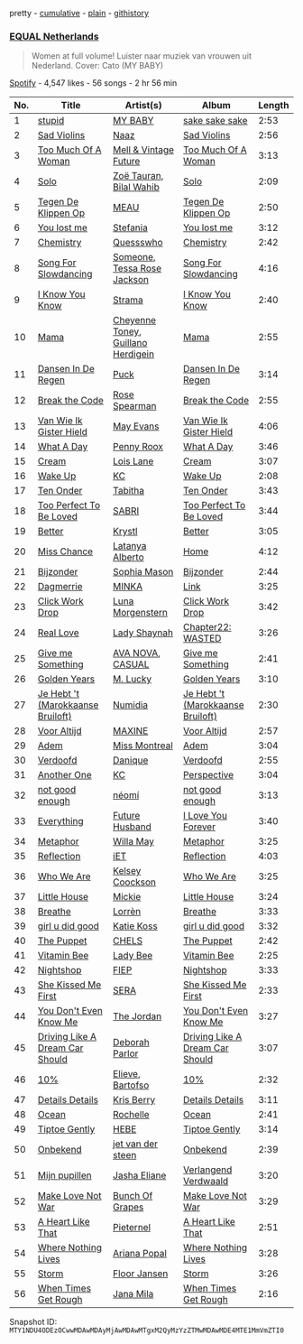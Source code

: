 pretty - [cumulative](/playlists/cumulative/37i9dQZF1DXaXn0hGbmLLg.md) - [plain](/playlists/plain/37i9dQZF1DXaXn0hGbmLLg) - [githistory](https://github.githistory.xyz/mackorone/spotify-playlist-archive/blob/main/playlists/plain/37i9dQZF1DXaXn0hGbmLLg)

### [EQUAL Netherlands](https://open.spotify.com/playlist/37i9dQZF1DXaXn0hGbmLLg)

> Women at full volume! Luister naar muziek van vrouwen uit Nederland\. Cover: Cato \(MY BABY\)

[Spotify](https://open.spotify.com/user/spotify) - 4,547 likes - 56 songs - 2 hr 56 min

| No. | Title | Artist(s) | Album | Length |
|---|---|---|---|---|
| 1 | [stupid](https://open.spotify.com/track/1CoRguU364UKoLVPKLKwzI) | [MY BABY](https://open.spotify.com/artist/0c103ZyWDycpfVxR0lNrjm) | [sake sake sake](https://open.spotify.com/album/4Tn27R8ceNNdsqSNbDHwiN) | 2:53 |
| 2 | [Sad Violins](https://open.spotify.com/track/0bETVNceE2HiKNPkUoQ7yD) | [Naaz](https://open.spotify.com/artist/736HGQRGr9rjG4VmmSpkz8) | [Sad Violins](https://open.spotify.com/album/4rT6i1M0qbMvtTNBsHtgwx) | 2:56 |
| 3 | [Too Much Of A Woman](https://open.spotify.com/track/1kZno76kl0lVWni9SlncvW) | [Mell & Vintage Future](https://open.spotify.com/artist/0gP5wSp6he2gUcPa5gunV8) | [Too Much Of A Woman](https://open.spotify.com/album/2bT1OG1ABW8NzsFfoyhu0d) | 3:13 |
| 4 | [Solo](https://open.spotify.com/track/7ei5RfilwI6o46e162cDuA) | [Zoë Tauran](https://open.spotify.com/artist/5fg02ZNJViLdPyxJnRdcsi), [Bilal Wahib](https://open.spotify.com/artist/5wV3FoaNbDB6X9INuQvs1K) | [Solo](https://open.spotify.com/album/4xJugG4Wp1e9NdE6UrTg18) | 2:09 |
| 5 | [Tegen De Klippen Op](https://open.spotify.com/track/4mfJi6sHY0LjLARpYSLel3) | [MEAU](https://open.spotify.com/artist/2F3Mdh2idBVOiMTxXoxc10) | [Tegen De Klippen Op](https://open.spotify.com/album/5GlSAiTCsD7DF8OUSN34tE) | 2:50 |
| 6 | [You lost me](https://open.spotify.com/track/7m0lZUGiKHlY6yhFyK1xc7) | [Stefania](https://open.spotify.com/artist/0HZUhj5PZHzHMWSI4s8rOQ) | [You lost me](https://open.spotify.com/album/1jvWYW3idKseTj9PzOoVI0) | 3:12 |
| 7 | [Chemistry](https://open.spotify.com/track/3iONOydxF7AXqpIKnSPrSk) | [Quessswho](https://open.spotify.com/artist/4Q23rm8jYyd2ft6Cm1MhwJ) | [Chemistry](https://open.spotify.com/album/6WwTAAf4RsSGInUOBpv5ig) | 2:42 |
| 8 | [Song For Slowdancing](https://open.spotify.com/track/6oihbIritJUWBiVm0CO16s) | [Someone](https://open.spotify.com/artist/28pJPOOQTi0RQiZbkmLvfE), [Tessa Rose Jackson](https://open.spotify.com/artist/1GkgfQAfu2FBxcmwKAOOiJ) | [Song For Slowdancing](https://open.spotify.com/album/6qTHkJwhYZkYp2PyBimqSA) | 4:16 |
| 9 | [I Know You Know](https://open.spotify.com/track/2pyAcGaOtp2aRwYqwODaZQ) | [Strama](https://open.spotify.com/artist/09PM8Vw3f7uJySKt1KZLk0) | [I Know You Know](https://open.spotify.com/album/7fSnAx11370CuobhactcnE) | 2:40 |
| 10 | [Mama](https://open.spotify.com/track/4qPULe4LobY3H2vtorrvzA) | [Cheyenne Toney](https://open.spotify.com/artist/1sTs8GU5lgBiANf1OypPp8), [Guillano Herdigein](https://open.spotify.com/artist/1S1Zpc06jxzsdp3yHBkHoG) | [Mama](https://open.spotify.com/album/0tOOujxNbaRyV0BuOJeJcI) | 2:55 |
| 11 | [Dansen In De Regen](https://open.spotify.com/track/76OBFpo5sACfvzwWxmqqk4) | [Puck](https://open.spotify.com/artist/25Z7oVgSb38ts7pl4c8O4V) | [Dansen In De Regen](https://open.spotify.com/album/0l5xCfoV6xIIE3egMADa5Q) | 3:14 |
| 12 | [Break the Code](https://open.spotify.com/track/1fOJ7MogbWdh9Nn2gqW1mP) | [Rose Spearman](https://open.spotify.com/artist/7wRQ1wz3MnUMv3ogiq4c8N) | [Break the Code](https://open.spotify.com/album/4B0Qf87z9jQA5vV6OPkIAV) | 2:55 |
| 13 | [Van Wie Ik Gister Hield](https://open.spotify.com/track/7K4zPwICLeYKzDCMjDvrgm) | [May Evans](https://open.spotify.com/artist/5k9sSEBSrvpLVxBJqCgs6f) | [Van Wie Ik Gister Hield](https://open.spotify.com/album/5GaEzIYMGWnGGmULCQKkUD) | 4:06 |
| 14 | [What A Day](https://open.spotify.com/track/3GHsGDZ0wyEZyGEIK6PcgT) | [Penny Roox](https://open.spotify.com/artist/5DXArm1WRDZcLjxEAsEDdg) | [What A Day](https://open.spotify.com/album/3zQ9BOb67wGJtXjjZWGXmn) | 3:46 |
| 15 | [Cream](https://open.spotify.com/track/7yS0Rqfvu4DJxxGp60YazL) | [Lois Lane](https://open.spotify.com/artist/6XtqgoAYl2mXQhn9ZmDEdt) | [Cream](https://open.spotify.com/album/1twiZ1RsXFawsUbMlcAuFU) | 3:07 |
| 16 | [Wake Up](https://open.spotify.com/track/2Lhr8qchv8YazjIsms9GQQ) | [KC](https://open.spotify.com/artist/3STIe3ZmArSpfSUD6lZuCv) | [Wake Up](https://open.spotify.com/album/5Y6P9oDjKjx8SEk63Y6vS5) | 2:08 |
| 17 | [Ten Onder](https://open.spotify.com/track/5BND52vo95M97WRJ4o7Jat) | [Tabitha](https://open.spotify.com/artist/7iBY1RLWDV5zX9NDNQxurm) | [Ten Onder](https://open.spotify.com/album/3SlyGq2hf3mGf6kV1oU5CC) | 3:43 |
| 18 | [Too Perfect To Be Loved](https://open.spotify.com/track/5YuEVtQpx9bS4wBLeeBsQN) | [SABRI](https://open.spotify.com/artist/0WhmMZXwrGzYK5lWJZiej5) | [Too Perfect To Be Loved](https://open.spotify.com/album/5ZyWcitUKa4Om03m6yP2Vu) | 3:44 |
| 19 | [Better](https://open.spotify.com/track/6b50lk8piWFexn7LxjawHU) | [Krystl](https://open.spotify.com/artist/7eacKV5WqetV2IZTDrwKhi) | [Better](https://open.spotify.com/album/3KRrw7B876rVLMeVM2FgZ0) | 3:05 |
| 20 | [Miss Chance](https://open.spotify.com/track/1xvUVh7FMV7ur57qLLp7C3) | [Latanya Alberto](https://open.spotify.com/artist/2gOETMfjAos2JU0cxHp357) | [Home](https://open.spotify.com/album/4OYo1ajrOD65jcMsR7Zohq) | 4:12 |
| 21 | [Bijzonder](https://open.spotify.com/track/33L2HF71ztcwRyRgQt2UxM) | [Sophia Mason](https://open.spotify.com/artist/2v5PJeR9kJsZbkGvi85tVv) | [Bijzonder](https://open.spotify.com/album/5nNxwYyhhebindhyEfWSjJ) | 2:44 |
| 22 | [Dagmerrie](https://open.spotify.com/track/69GwkNUQgKNMV1Pob0UMOF) | [MINKA](https://open.spotify.com/artist/0HgQY4O4R9rhWUXT5yRL37) | [Link](https://open.spotify.com/album/29rc7WTKDEUaW2o1uThvDt) | 3:25 |
| 23 | [Click Work Drop](https://open.spotify.com/track/0eEhVGY3J4aBH9UoMMGedx) | [Luna Morgenstern](https://open.spotify.com/artist/3Ei4Zm5sKiLabWKEd8hfRh) | [Click Work Drop](https://open.spotify.com/album/6VSedB9pb8k8RlqvXP3z64) | 3:42 |
| 24 | [Real Love](https://open.spotify.com/track/6OffwgvuLKsKQeLAYMUYmE) | [Lady Shaynah](https://open.spotify.com/artist/2xZafzYn63yBUjPPQUNliU) | [Chapter22: WASTED](https://open.spotify.com/album/4mdXDa4QqUZmWLPRaFP5fq) | 3:26 |
| 25 | [Give me Something](https://open.spotify.com/track/0e1aAcQJI5Tooy0gZSlbkx) | [AVA NOVA](https://open.spotify.com/artist/3F7A0HJo5EKQKQ01Fv1TxW), [CASUAL](https://open.spotify.com/artist/2z28pJU1CDDelSqq2gFNgg) | [Give me Something](https://open.spotify.com/album/0x4cpf1RzSRP66fo2UjCnv) | 2:41 |
| 26 | [Golden Years](https://open.spotify.com/track/7B7Ig7mF8njyVrV0vXszIA) | [M\. Lucky](https://open.spotify.com/artist/78t0BT9DeKdbggUw16Ghvt) | [Golden Years](https://open.spotify.com/album/2eHNDW4DzKqhXa9QvMZJbH) | 3:10 |
| 27 | [Je Hebt 't \(Marokkaanse Bruiloft\)](https://open.spotify.com/track/2m5pZAgPEpNDErpTLHoiC3) | [Numidia](https://open.spotify.com/artist/3OMZaRPVE5OI1IkDbZFBFU) | [Je Hebt 't \(Marokkaanse Bruiloft\)](https://open.spotify.com/album/5ujPB6Gh4Po1MCjE5RfPWs) | 2:30 |
| 28 | [Voor Altijd](https://open.spotify.com/track/5rVu0hehCkqBM3k0fgoKZN) | [MAXINE](https://open.spotify.com/artist/5dtGl462189xrrzzNRGRnz) | [Voor Altijd](https://open.spotify.com/album/0ECMlbJbEL197as5vIdWgo) | 2:57 |
| 29 | [Adem](https://open.spotify.com/track/7jGot697a4FIT55Cd9UeEj) | [Miss Montreal](https://open.spotify.com/artist/06eTdzI1FA6c2cPQAeVHY2) | [Adem](https://open.spotify.com/album/4Khni0kux6jBEYAC7EeBEs) | 3:04 |
| 30 | [Verdoofd](https://open.spotify.com/track/5wyYMBrAmfGGVEbS1gsbpL) | [Danique](https://open.spotify.com/artist/6ihYEkLlAWkafYVAvEkMd0) | [Verdoofd](https://open.spotify.com/album/6MXLAeVAqvkya7GNnYhtOx) | 2:55 |
| 31 | [Another One](https://open.spotify.com/track/5h8iMZeeQvCLi3TsolrKdJ) | [KC](https://open.spotify.com/artist/3STIe3ZmArSpfSUD6lZuCv) | [Perspective](https://open.spotify.com/album/2tY64IL068YIrR8vBPriQH) | 3:04 |
| 32 | [not good enough](https://open.spotify.com/track/3cHEHr5uDl2RkTN2uqfQsA) | [néomí](https://open.spotify.com/artist/7bfwKXhmR1JF1PiBzaxY2b) | [not good enough](https://open.spotify.com/album/1PVsAUmJ61uhs9cV04PX8B) | 3:13 |
| 33 | [Everything](https://open.spotify.com/track/3HVOlYoUXUKueCMPElQecH) | [Future Husband](https://open.spotify.com/artist/7IkZTuasXLNz2HCezR6KuI) | [I Love You Forever](https://open.spotify.com/album/71rBBj7nKcLutj5JTrfFdt) | 3:40 |
| 34 | [Metaphor](https://open.spotify.com/track/0VgZrymVZdLmr7vlcIhsOH) | [Willa May](https://open.spotify.com/artist/5smZ1XehM7ONrlex3pYXBk) | [Metaphor](https://open.spotify.com/album/3UBJB9BbaV5pbBFJhLYImf) | 3:25 |
| 35 | [Reflection](https://open.spotify.com/track/28V9v9ttfjZSvoqLHGcXiA) | [iET](https://open.spotify.com/artist/2GuATiljVZEklcnsXSB1sY) | [Reflection](https://open.spotify.com/album/2Vczq1iZ3LgxTT28q8ldKM) | 4:03 |
| 36 | [Who We Are](https://open.spotify.com/track/6fxE5lNao4oRRJhpBwudwI) | [Kelsey Coockson](https://open.spotify.com/artist/4QxfuL0xABUsbLfiRuIRAO) | [Who We Are](https://open.spotify.com/album/717raNp5GGNduTuUtHsfiW) | 3:25 |
| 37 | [Little House](https://open.spotify.com/track/6ajCRxNby3NPAM4bYQGY9L) | [Mickie](https://open.spotify.com/artist/1fhrWRji66FUx7jES5tMJX) | [Little House](https://open.spotify.com/album/5T98tkLrxwR2Xvn6pPdeHi) | 3:24 |
| 38 | [Breathe](https://open.spotify.com/track/6GkKzcWODUEyiRXTNluvbL) | [Lorrèn](https://open.spotify.com/artist/6VL1YDd4vftDH5vkCbufxG) | [Breathe](https://open.spotify.com/album/11MTxbr0apAkujej0nJ5WJ) | 3:33 |
| 39 | [girl u did good](https://open.spotify.com/track/3uFhr6sJLtpVhnXymlClW4) | [Katie Koss](https://open.spotify.com/artist/0tF0BK361CxlAYtmu6WADN) | [girl u did good](https://open.spotify.com/album/7aSMXTzoVSMaOLbE0pe4Ng) | 3:32 |
| 40 | [The Puppet](https://open.spotify.com/track/7naZ7ZEhzqvBjvte3J15aw) | [CHELS](https://open.spotify.com/artist/47rSKopkbamYzXzYY7PoIX) | [The Puppet](https://open.spotify.com/album/5iTusNNEq8cTdJeWktMfdO) | 2:42 |
| 41 | [Vitamin Bee](https://open.spotify.com/track/0g9aYSfGVOnMVksqUQE8e8) | [Lady Bee](https://open.spotify.com/artist/5WuoHUDzojO8oto22ahnwN) | [Vitamin Bee](https://open.spotify.com/album/6VWsZxdQFC9XPnCGtCjCVb) | 2:25 |
| 42 | [Nightshop](https://open.spotify.com/track/7xi7LUZ5ffWVIKFIhZyynw) | [FIEP](https://open.spotify.com/artist/4NicMfR6iYKLcfXs1ydcAE) | [Nightshop](https://open.spotify.com/album/4zQPPI6F5ywhNnNOgTZl9z) | 3:33 |
| 43 | [She Kissed Me First](https://open.spotify.com/track/0jaqDuzxve5Bqlb8i6mNh2) | [SERA](https://open.spotify.com/artist/3Anj5rCWtYTgRvV7pdq6GE) | [She Kissed Me First](https://open.spotify.com/album/3ipPXShOcDvxYxJL2MLRDf) | 2:33 |
| 44 | [You Don't Even Know Me](https://open.spotify.com/track/25ySqlmqGYbg7EH687XaVR) | [The Jordan](https://open.spotify.com/artist/7uV6WztwBfEmbGrVPANEaW) | [You Don't Even Know Me](https://open.spotify.com/album/0KyjORfPI4rvjc4vnFq5O5) | 3:27 |
| 45 | [Driving Like A Dream Car Should](https://open.spotify.com/track/5yeaDXxrodUEbYGxfDXZej) | [Deborah Parlor](https://open.spotify.com/artist/47nKN1WACRUyzwrDzQx7Jl) | [Driving Like A Dream Car Should](https://open.spotify.com/album/0PUtR0ic8SMHYtj6CF77cQ) | 3:07 |
| 46 | [10%](https://open.spotify.com/track/31Mr62yNXFjXMkoaTioB2H) | [Elieve](https://open.spotify.com/artist/1baKapVwDaPTbQvH9kCUkf), [Bartofso](https://open.spotify.com/artist/5EBNHekbDwV3Q9POxvSMBI) | [10%](https://open.spotify.com/album/4kcoO0ELJfbljIkGWKjsbU) | 2:32 |
| 47 | [Details Details](https://open.spotify.com/track/0F1cRtACzXXigSL6cR23ef) | [Kris Berry](https://open.spotify.com/artist/0IIPgITtEO4JJfipw57KGv) | [Details Details](https://open.spotify.com/album/0Dd9flTyL7HHQm15HqsVh5) | 3:11 |
| 48 | [Ocean](https://open.spotify.com/track/4S4IAzITqh0PitywwZhR31) | [Rochelle](https://open.spotify.com/artist/55RKbZHb1yAXuvEHTIyaxJ) | [Ocean](https://open.spotify.com/album/4lgk4Dvr6aPmy5WzpmkQDb) | 2:41 |
| 49 | [Tiptoe Gently](https://open.spotify.com/track/5F1CCsSgGzAL94xSGRBEYG) | [HEBE](https://open.spotify.com/artist/1MRHpcPa6DxFio08LUpuFJ) | [Tiptoe Gently](https://open.spotify.com/album/6yvMjSHWD4m9e5V10qjDWY) | 3:14 |
| 50 | [Onbekend](https://open.spotify.com/track/40k8niwWdDWEIHK0yKkhhJ) | [jet van der steen](https://open.spotify.com/artist/60bPC311AlvVdIzqQZyeHo) | [Onbekend](https://open.spotify.com/album/1iXWZbWFJFKOczJGqwB3OA) | 2:39 |
| 51 | [Mijn pupillen](https://open.spotify.com/track/3evCNS8zoW7hGoViaJXRBc) | [Jasha Eliane](https://open.spotify.com/artist/6aY6UyadP2c9dOcc8kIkRU) | [Verlangend Verdwaald](https://open.spotify.com/album/6W123KqYtXsNq8q2ffhN0x) | 3:20 |
| 52 | [Make Love Not War](https://open.spotify.com/track/6AW8Z5z1a6aDFkOi2tyGS3) | [Bunch Of Grapes](https://open.spotify.com/artist/4mreXDeA7Qv8DrGNKfOsdK) | [Make Love Not War](https://open.spotify.com/album/5MevDAWUfR2TbLlVmRtWBU) | 3:29 |
| 53 | [A Heart Like That](https://open.spotify.com/track/1PRhFP35uUfJ6FpbDGkJJF) | [Pieternel](https://open.spotify.com/artist/5JzvmJdkliw2nERmKleDuS) | [A Heart Like That](https://open.spotify.com/album/5wAibVUsQL5w7wjc7MkW2u) | 2:51 |
| 54 | [Where Nothing Lives](https://open.spotify.com/track/6ofdXDYZi0FlGADmT8GXLM) | [Ariana Popal](https://open.spotify.com/artist/2KtR4fuIjdVu1h8slsENsD) | [Where Nothing Lives](https://open.spotify.com/album/4hftnqNfW3ZwZKoGpgehEV) | 3:28 |
| 55 | [Storm](https://open.spotify.com/track/3wOFPoYsIIF6RSHIbQsVCp) | [Floor Jansen](https://open.spotify.com/artist/2ZNTJ9Bu9QMJwBboMSpQgJ) | [Storm](https://open.spotify.com/album/0Fy6iydjugnciv8Xi0raCk) | 3:26 |
| 56 | [When Times Get Rough](https://open.spotify.com/track/6g23580DTtKk71sSGiX3fM) | [Jana Mila](https://open.spotify.com/artist/1roi4E4kE3vXaKxQ2n5aKB) | [When Times Get Rough](https://open.spotify.com/album/1CihsEE3OM3dAV4lviQGui) | 2:16 |

Snapshot ID: `MTY1NDU4ODEzOCwwMDAwMDAyMjAwMDAwMTgxM2QyMzYzZTMwMDAwMDE4MTE1MmVmZTI0`
